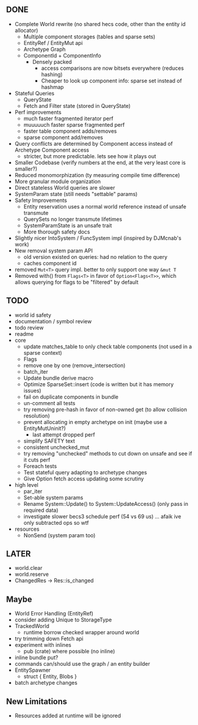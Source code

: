 ## DONE

* Complete World rewrite (no shared hecs code, other than the entity id allocator)
    * Multiple component storages (tables and sparse sets)
    * EntityRef / EntityMut api
    * Archetype Graph
    * ComponentId + ComponentInfo
        * Densely packed
            * access comparisons are now bitsets everywhere (reduces hashing)
            * Cheaper to look up component info: sparse set instead of hashmap
* Stateful Queries
    * QueryState
    * Fetch and Filter state (stored in QueryState)
* Perf improvements
    * much faster fragmented iterator perf
    * muuuuuch faster sparse fragmented perf
    * faster table component adds/removes
    * sparse component add/removes 
* Query conflicts are determined by Component access instead of Archetype Component access
    * stricter, but more predictable. lets see how it plays out
* Smaller Codebase (verify numbers at the end, at the very least core is smaller?)
* Reduced monomorphization (ty measuring compile time difference)
* More granular module organization
* Direct stateless World queries are slower
* SystemParam state (still needs "settable" params)
* Safety Improvements
    * Entity reservation uses a normal world reference instead of unsafe transmute
    * QuerySets no longer transmute lifetimes
    * SystemParamState is an unsafe trait
    * More thorough safety docs
* Slightly nicer IntoSystem / FuncSystem impl (inspired by DJMcnab's work)
* New removal system param API
    * old version existed on queries: had no relation to the query
    * caches component id
* removed `Mut<T>` query impl. better to only support one way `&mut T` 
* Removed with() from `Flags<T>` in favor of `Option<Flags<T>>`, which allows querying for flags to be "filtered" by default 

## TODO
* world id safety
* documentation / symbol review
* todo review
* readme
* core
    * update matches_table to only check table components (not used in a sparse context)
    * Flags
    * remove one by one (remove_intersection)
    * batch_iter
    * Update bundle derive macro
    * Optimize SparseSet::insert (code is written but it has memory issues)
    * fail on duplicate components in bundle
    * un-comment all tests
    * try removing pre-hash in favor of non-owned get (to allow collision resolution)
    * prevent allocating in empty archetype on init (maybe use a EntityMutUninit?)
        * last attempt dropped perf
    * simplify SAFETY text
    * consistent unchecked_mut
    * try removing "unchecked" methods to cut down on unsafe and see if it cuts perf 
    * Foreach tests
    * Test stateful query adapting to archetype changes
    * Give Option fetch access updating some scrutiny
* high level
    * par_iter
    * Set-able system params
    * Rename System::Update() to System::UpdateAccess() (only pass in required data)
    * investigate slower becs3 schedule perf (54 vs 69 us) ... afaik ive only subtracted ops so wtf
* resources
    * NonSend (system param too)

## LATER

* world.clear
* world.reserve
* ChangedRes -> Res::is_changed

## Maybe
* World Error Handling (EntityRef)
* consider adding Unique to StorageType
* TrackedWorld
    * runtime borrow checked wrapper around world
* try trimming down Fetch api
* experiment with inlines
    * pub (crate) where possible (no inline)
* inline bundle put?
* commands can/should use the graph / an entity builder
* EntitySpawner
    * struct { Entity, Blobs }
* batch archetype changes

## New Limitations

* Resources added at runtime will be ignored
